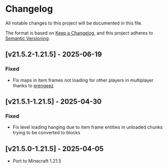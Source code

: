 # Changelog
All notable changes to this project will be documented in this file.

The format is based on [Keep a Changelog](https://keepachangelog.com/en/1.0.0/),
and this project adheres to [Semantic Versioning](https://semver.org/spec/v2.0.0.html).

## [v21.5.2-1.21.5] - 2025-06-19
### Fixed
- Fix maps in item frames not loading for other players in multiplayer thanks to [erengeez](https://github.com/erengeez)

## [v21.5.1-1.21.5] - 2025-04-30
### Fixed
- Fix level loading hanging due to item frame entities in unloaded chunks trying to be converted to blocks

## [v21.5.0-1.21.5] - 2025-04-05
- Port to Minecraft 1.21.5
